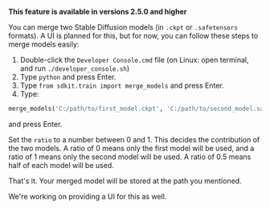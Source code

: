 **This feature is available in versions 2.5.0 and higher**

You can merge two Stable Diffusion models (in `.ckpt` or `.safetensors` formats). A UI is planned for this, but for now, you can follow these steps to merge models easily:

1. Double-click the `Developer Console.cmd` file (on Linux: open terminal, and run `./developer_console.sh`)
2. Type `python` and press Enter.
3. Type `from sdkit.train import merge_models` and press Enter.
4. Type:
```python
merge_models('C:/path/to/first_model.ckpt', 'C:/path/to/second_model.safetensors', ratio=0.3, 'C:/path/to/merged_model.safetensors', use_fp16=True)
```
and press Enter.

Set the `ratio` to a number between 0 and 1. This decides the contribution of the two models. A ratio of 0 means only the first model will be used, and a ratio of 1 means only the second model will be used. A ratio of 0.5 means half of each model will be used.

That's it. Your merged model will be stored at the path you mentioned.

We're working on providing a UI for this as well.
